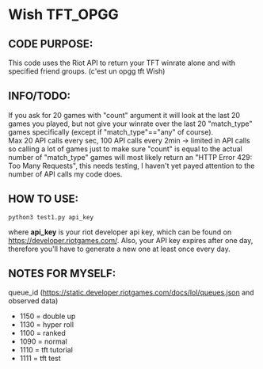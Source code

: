 # Wish TFT_OPGG

## CODE PURPOSE:
This code uses the Riot API to return your TFT winrate alone and with specified friend groups. (c'est un opgg tft Wish) 

## INFO/TODO:
If you ask for 20 games with "count" argument it will look at the last 20 games you played, but not give your winrate over the last 20 "match_type" games specifically (except if "match_type"=="any" of course). <br />
Max 20 API calls every sec, 100 API calls every 2min -> limited in API calls so calling a lot of games just to make sure "count" is equal to the actual number of "match_type" games will most likely return an "HTTP Error 429: Too Many Requests", this needs testing, I haven't yet payed attention to the number of API calls my code does.


## HOW TO USE:
```shell
python3 test1.py api_key
```
where **api_key** is your riot developer api key, which can be found on https://developer.riotgames.com/.
Also, your API key expires after one day, therefore you'll have to generate a new one at least once every day.




## NOTES FOR MYSELF:
queue_id (https://static.developer.riotgames.com/docs/lol/queues.json and observed data)
- 1150 = double up
- 1130 = hyper roll
- 1100 = ranked
- 1090 = normal
- 1110 = tft tutorial
- 1111 = tft test